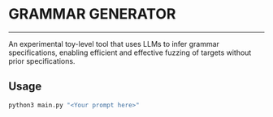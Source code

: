 # GRAMMAR GENERATOR

---
An experimental toy-level tool that uses LLMs to infer grammar specifications, enabling efficient and effective fuzzing of targets without prior specifications.

## Usage
```bash
python3 main.py "<Your prompt here>"
```